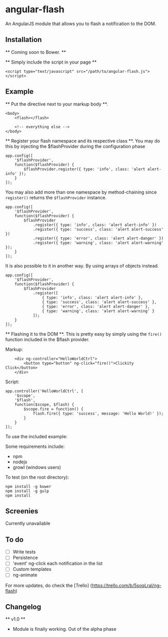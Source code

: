 angular-flash
=============

An AngularJS module that allows you to flash a notification to the DOM.

## Installation

** Coming soon to Bower. **

** Simply include the script in your page **

```
<script type="text/javascript" src="/path/to/angular-flash.js"></script>
```

## Example ##

** Put the directive next to your markup body **. 

```
<body>
	<flash></flash>

	<!-- everything else -->
</body>
```

** Register your flash namespace and its respective class **. You may do this by injecting the $flashProvider during the configuration phase

```
app.config([
	'$flashProvider',
	function($flashProvider) {
		$flashProvider.register({ type: 'info', class: 'alert alert-info' });
	}
]);
```

You may also add more than one namespace by method-chaining since ```register()``` returns the ```$flashProvider``` instance.

```
app.config([
	'$flashProvider',
	function($flashProvider) {
		$flashProvider
			.register({ type: 'info', class: 'alert alert-info' })
			.register({ type: 'success', class: 'alert alert-success' })
			.register({ type: 'error', class: 'alert alert-danger' })
			.register({ type: 'warning', class: 'alert alert-warning' });
	}
]);
```

It is also possible to it in another way. By using arrays of objects instead.

```
app.config([
	'$flashProvider',
	function($flashProvider) {
		$flashProvider
			.register([
				{ type: 'info', class: 'alert alert-info' },
				{ type: 'success', class: 'alert alert-success' },
				{ type: 'error', class: 'alert alert-danger' },
				{ type: 'warning', class: 'alert alert-warning' }
			]);
	}
]);
```

** Flashing it to the DOM **. This is pretty easy by simply using the ```fire()``` function included in the $flash provider.

Markup:

```
	<div ng-controller="HelloWorldCtrl">
		<button type="button" ng-click="fire()">Clickity Click</button>
	</div>
````

Script:

```
app.controller('HelloWorldCtrl', [
	'$scope', 
	'$flash',
	function($scope, $flash) {
		$scope.fire = function() {
			flash.fire({ type: 'success', message: 'Hello World!' });
		}
	}
]);
```

To use the included example:

Some requirements include:

- npm
- nodejs
- growl (windows users)

To test (on the root directory):

```
npm install -g bower
npm install -g gulp
npm install
```

## Screenies ##

Currently unavailable

## To do ##

- [ ] Write tests
- [ ] Persistence
- [ ] 'event' ng-click each notification in the list
- [ ] Custom templates
- [ ] ng-animate

For more updates, do check the [Trello] (https://trello.com/b/5soqLral/ng-flash)

## Changelog ##

** v1.0 **

- Module is finally working. Out of the alpha phase
